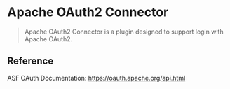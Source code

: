# Apache OAuth2 Connector
> Apache OAuth2 Connector is a plugin designed to support login with Apache OAuth2.

## Reference
ASF OAuth Documentation: https://oauth.apache.org/api.html
